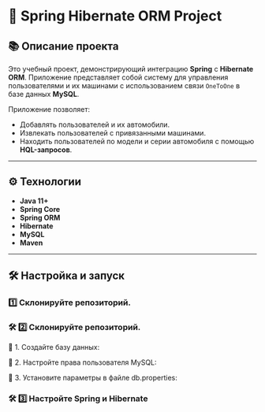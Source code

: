 # 🚗 **Spring Hibernate ORM Project**

## 📚 **Описание проекта**

Это учебный проект, демонстрирующий интеграцию **Spring** с **Hibernate ORM**. Приложение представляет собой систему для управления пользователями и их машинами с использованием связи `OneToOne` в базе данных **MySQL**.

Приложение позволяет:
- Добавлять пользователей и их автомобили.
- Извлекать пользователей с привязанными машинами.
- Находить пользователей по модели и серии автомобиля с помощью **HQL-запросов**.

---

## ⚙️ **Технологии**

- **Java 11+**
- **Spring Core**
- **Spring ORM**
- **Hibernate**
- **MySQL**
- **Maven**

---

## 🛠️ **Настройка и запуск**

### 1️⃣ **Склонируйте репозиторий.**


### 🛠️ 2️⃣ **Склонируйте репозиторий.**
📌 1. Создайте базу данных:


📌 2. Настройте права пользователя MySQL:


📌 3. Установите параметры в файле db.properties:


### 🛠️ 3️⃣ **Настройте Spring и Hibernate**

